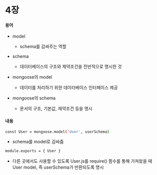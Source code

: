 # 4장

#### 용어
- model 
    - schema를 감싸주는 역할

- schema 
    - 데이터베이스의 구조와 제약조건을 전반적으로 명시한 것 

- mongoose의 model 
    - 데이터를 처리하기 위한 데이터베이스 인터페이스 제공 

- mongoose의 schema 
    - 문서의 구조, 기본값, 제약조건 등을 명시

#### 내용
```sh
const User = mongoose.model('User', userSchema)
```
- schema를 model로 감싸줌 

```sh
module.exports = { User }
```
- 다른 곳에서도 사용할 수 있도록 User.js를 require() 함수를 통해 가져왔을 때 User model, 즉 userSchema가 반환되도록 명시